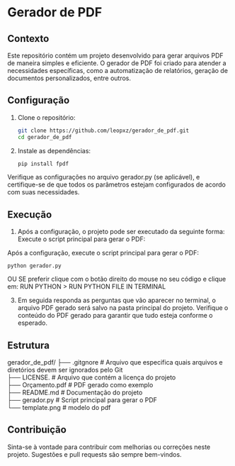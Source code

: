 # Gerador de PDF

## Contexto
Este repositório contém um projeto desenvolvido para gerar arquivos PDF de maneira simples e eficiente. O gerador de PDF foi criado para atender a necessidades específicas, como a automatização de relatórios, geração de documentos personalizados, entre outros.

## Configuração
1. Clone o repositório:
   ```bash
   git clone https://github.com/leopxz/gerador_de_pdf.git
   cd gerador_de_pdf


3. Instale as dependências:
   ```bash
   pip install fpdf

  Verifique as configurações no arquivo gerador.py (se aplicável), e certifique-se de que todos os parâmetros estejam configurados de acordo com suas necessidades.

## Execução

1. Após a configuração, o projeto pode ser executado da seguinte forma:
Execute o script principal para gerar o PDF:

Após a configuração, execute o script principal para gerar o PDF:

    python gerador.py

OU SE preferir clique com o botão direito do mouse no seu código e clique em: RUN PYTHON > RUN PYTHON FILE IN TERMINAL

3. Em seguida responda as perguntas que vão aparecer no terminal, o arquivo PDF gerado será salvo na pasta principal do projeto. Verifique o conteúdo do PDF gerado para garantir que tudo esteja conforme o esperado.

## Estrutura

gerador_de_pdf/
├── .gitgnore            # Arquivo que especifica quais arquivos e diretórios devem ser ignorados pelo Git<br>
├── LICENSE.          # Arquivo que contém a licença do projeto<br>
├── Orçamento.pdf         # PDF gerado como exemplo<br>
├── README.md            # Documentação do projeto<br>
├── gerador.py   # Script principal para gerar o PDF<br>
└── template.png          # modelo do pdf<br>

## Contribuição
Sinta-se à vontade para contribuir com melhorias ou correções neste projeto. Sugestões e pull requests são sempre bem-vindos.



